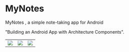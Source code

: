# MyNotes
MyNotes , a simple note-taking app for Android

"Building an Android App with Architecture Components".

<table>
  <tr>
    <td><img src='https://github.com/lazamelezi/2_MyNotes/blob/master/assets/1.jpg'></td>
    <td><img src='https://github.com/lazamelezi/2_MyNotes/blob/master/assets/2.jpg'></td>
    <td><img src='https://github.com/lazamelezi/2_MyNotes/blob/master/assets/3.jpg'></td>
  </tr>
</table>

